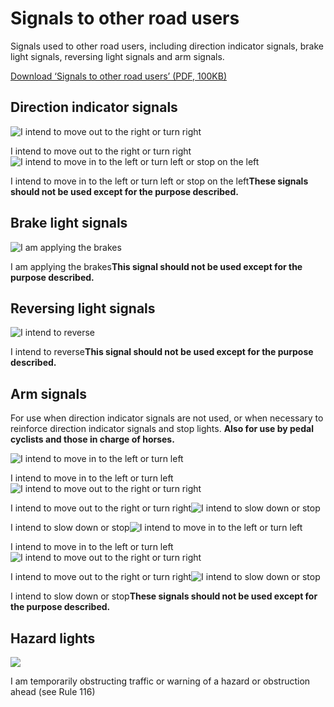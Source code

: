 Signals to other road users
===========================

Signals used to other road users, including direction indicator signals, brake light signals, reversing light signals and arm signals. 

[Download ‘Signals to other road users’ (PDF, 100KB)](https://assets.digital.cabinet-office.gov.uk/media/560aa58be5274a036c00001a/the-highway-code-signals-to-other-road-users.pdf)

Direction indicator signals
---------------------------

 

![I intend to move out to the right or turn right](../images/direction-indicator-signals-right.jpg)

I intend to move out to the right or turn right![I intend to move in to the left or turn left or stop on the left](../images/direction-indicator-signals-left.jpg)

I intend to move in to the left or turn left or stop on the left**These signals should not be used except for the purpose described.**

 

Brake light signals
-------------------

 

![I am applying the brakes](../images/brake-light-signals.jpg)

I am applying the brakes**This signal should not be used except for the purpose described.**

 

Reversing light signals
-----------------------

 

![I intend to reverse](../images/reverse-light-signals.jpg)

I intend to reverse**This signal should not be used except for the purpose described.**

 

Arm signals
-----------

 

For use when direction indicator signals are not used, or when necessary to reinforce direction indicator signals and stop lights. **Also for use by pedal cyclists and those in charge of horses.**

![I intend to move in to the left or turn left](../images/car-arm-signal-turn-left.jpg)

I intend to move in to the left or turn left![I intend to move out to the right or turn right](../images/car-arm-signal-turn-right.jpg)

I intend to move out to the right or turn right![I intend to slow down or stop](../images/car-arm-signal-slow-stop.jpg)

I intend to slow down or stop![I intend to move in to the left or turn left](../images/bike-arm-signal-turn-left.jpg)

I intend to move in to the left or turn left![I intend to move out to the right or turn right](../images/bike-arm-signal-turn-right.jpg)

I intend to move out to the right or turn right![I intend to slow down or stop](../images/bike-arm-signal-slow-stop.jpg)

I intend to slow down or stop**These signals should not be used except for the purpose described.**

 

Hazard lights
-------------

 

![](../images/077-Edit_2__v0_2.jpg)

I am temporarily obstructing traffic or warning of a hazard or obstruction ahead (see Rule 116)
